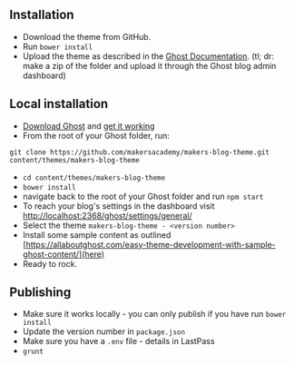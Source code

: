 ## Installation

* Download the theme from GitHub.
* Run `bower install`
* Upload the theme as described in the [Ghost Documentation](http://docs.ghost.org/usage/settings/). (tl; dr: make a zip of the folder and upload it through the Ghost blog admin dashboard)

## Local installation

* [Download Ghost](https://ghost.org/download/) and [get it working](http://support.ghost.org/getting-started/)
* From the root of your Ghost folder, run:

```
git clone https://github.com/makersacademy/makers-blog-theme.git content/themes/makers-blog-theme
```

* `cd content/themes/makers-blog-theme`
* `bower install`
* navigate back to the root of your Ghost folder and run `npm start`
* To reach your blog's settings in the dashboard visit [http://localhost:2368/ghost/settings/general/](http://localhost:2368/ghost/settings/general/)
* Select the theme `makers-blog-theme - <version number>`
* Install some sample content as outlined [https://allaboutghost.com/easy-theme-development-with-sample-ghost-content/](here)
* Ready to rock.

## Publishing

* Make sure it works locally - you can only publish if you have run `bower install`
* Update the version number in `package.json`
* Make sure you have a `.env` file - details in LastPass
* `grunt`
